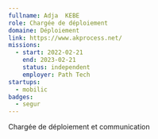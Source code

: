 ```yaml
---
fullname: Adja  KEBE
role: Chargée de déploiement 
domaine: Déploiement
link: https://www.akprocess.net/
missions:
  - start: 2022-02-21
    end: 2023-02-21
    status: independent
    employer: Path Tech 
startups:
  - mobilic
badges:
  - segur
---
```


Chargée de déploiement et communication 
